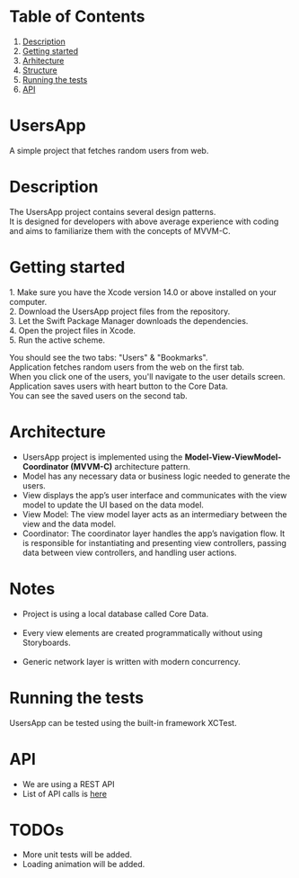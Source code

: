 # Table of Contents
1. [Description](#description)
2. [Getting started](#getting-started)
3. [Arhitecture](#arhitecture)
4. [Structure](#structure)
5. [Running the tests](#running-the-tests)
6. [API](#api)

# UsersApp
A simple project that fetches random users from web.

# Description
<p>The UsersApp project contains several design patterns.<br>
It is designed for developers with above average experience with coding and aims to familiarize them with the concepts 
of MVVM-C.<br> </p>

# Getting started
<p>
1. Make sure you have the Xcode version 14.0 or above installed on your computer.<br>
2. Download the UsersApp project files from the repository.<br>
3. Let the Swift Package Manager downloads the dependencies.<br>
4. Open the project files in Xcode.<br>
5. Run the active scheme.<br>

You should see the two tabs: "Users" & "Bookmarks".<br>
Application fetches random users from the web on the first tab.<br>
When you click one of the users, you'll navigate to the user details screen.<br>
Application saves users with heart button to the Core Data.<br>
You can see the saved users on the second tab. <br>

# Architecture
* UsersApp project is implemented using the <strong>Model-View-ViewModel-Coordinator (MVVM-C)</strong> architecture pattern.
* Model has any necessary data or business logic needed to generate the users.
* View displays the app’s user interface and communicates with the view model to update the UI based on the data model.
* View Model: The view model layer acts as an intermediary between the view and the data model.
* Coordinator: The coordinator layer handles the app’s navigation flow. It is responsible for instantiating and presenting view controllers, passing data between view controllers, and handling user actions.

# Notes
* Project is using a local database called Core Data.<br><br>
* Every view elements are created programmatically without using Storyboards.<br><br>
* Generic network layer is written with modern concurrency.


# Running the tests
<p>UsersApp can be tested using the built-in framework XCTest.</p>

# API 
* We are using a REST API
* List of API calls is [here](https://randomuser.me/api) 

# TODOs
* More unit tests will be added.
* Loading animation will be added.
